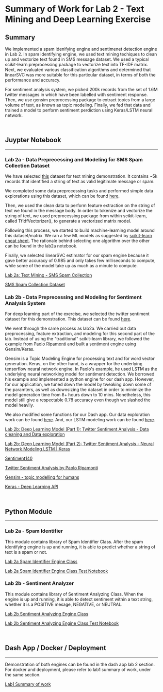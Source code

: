 # Summary of Work for Lab 2 - Text Mining and Deep Learning Exercise

## Summary

We implemented a spam idenifying engine and sentimenet detection engine in Lab 2. In spam identifying engine, we used text mining techiques to clean up and vectorize text found in SMS message dataset. We used a typical scikit-learn preprocessing package to vectorize text into TF-IDF matrix. Next, we evaluated various classification algorithms and determined that linearSVC was more suitable for this particular dataset, in terms of both the performance and accuracy.

For sentiment analysis system, we picked 200k records from the set of 1.6M twitter messages in which have been labelled with sentiment response. Then, we use gensim preprocessing package to extract topics from a large volume of text, as known as topic modeling. Finally, we fed that data and trained a model to perform sentiment perdiction using Keras/LSTM neural network.

<br />

## Juypter Notebook

---

### Lab 2a - Data Preprecessing and Modeling for SMS Spam Collection Dataset

We have selected [this](https://www.kaggle.com/uciml/notebook) dataset for text mining demonstration. It contains ~5k records that identified a string of text as valid legitimate message or spam.

We completed some data preprocessing tasks and performed simple data explorations using this dataset, which can be found [here](lab2/spam_identifier.ipynb).

Then, we used the clean data to perform feature extraction on the string of text we found in the message body. In order to tokenize and vectorize the string of text, we  used preprocessing package from within scikit-learn, called TfidfVectorizer(), to generate a vectorized matrix model.

Following this process, we started to build machine-learning model around this dataset/matrix. We ran a few ML models as suggested by [scikit-learn cheat sheet](https://scikit-learn.org/stable/tutorial/machine_learning_map/index.html). The rationale behind selecting one algorithm over the other can be found in the lab2a notebook.

Finally, we selected linearSVC estimator for our spam engine because it gave better accuracy of 0.985 and only takes few milliseconds to compute, while some of the model take up as much as a minute to compute.

[Lab 2a: Text Mining - SMS Spam Collection](lab2/spam_identifier.ipynb)

[SMS Spam Collection Dataset](https://www.kaggle.com/uciml/notebook)

### Lab 2b - Data Preprecessing and Modeling for Sentiment Analysis System

For deep learning part of the exercise, we selected the twitter sentiment dataset for this demonstration. This dataset can be found [here](http://help.sentiment140.com/for-students/).

We went through the same process as lab2a. We carried out data preprocessing, feature extraction, and modeling for this second part of the lab. Instead of using the "traditional" scikit-learn library, we followed the example from [Paolo Ripamonti](https://www.kaggle.com/paoloripamonti) and built a sentiment engine using Gensim/Keras.

Gensim is a Topic Modeling Engine for processing text and for word vector generation. Keras, on the other hand, is a wrapper for the underlying tensorflow neural network engine. In Paolo's example, he used LSTM as the underlying neural networking model for sentiment detection. We borrowed his example and implemented a python engine for our dash app. However, for our application, we tuned down the model by tweaking down some of the paramters, as well as downsizing the dataset in order to minimize the model generation time from 8+ hours down to 10 mins. Nonetheless, this model still give a respectable 0.78 accuracy even though we slashed the model heavily.

We also modified some functions for our Dash app. Our data exploration work can be found [here](lab2/twitter_sentiment_data_explore.ipynb). And, our LSTM modeling work can be found [here](lab2/twitter_sentiment_lstm.ipynb).

[Lab 2b: Deep Learning Model (Part 1): Twitter Sentiment Analysis - Data cleaning and Data exploration](lab2/twitter_sentiment_data_explore.ipynb)

[Lab 2b: Deep Learning Model (Part 2): Twitter Sentiment Analysis - Neural Network Modeling LSTM | Keras](lab2/twitter_sentiment_lstm.ipynb)

[Sentiment140](http://help.sentiment140.com/home)

[Twitter Sentiment Analysis by Paolo Ripamonti](https://www.kaggle.com/paoloripamonti/twitter-sentiment-analysis)

[Gensim - topic modelling for humans](https://radimrehurek.com/gensim/)

[Keras - Deep Learning API](https://keras.io/)

<br />

## Python Module

---

### Lab 2a - Spam Identifier

This module contains library of Spam Identifier Class. After the spam identifying engine is up and running, it is able to predict whether a string of text is a spam or not.

[Lab 2a Spam Identifier Engine Class](lab2/spammer.py)

[Lab 2a Spam Identifier Engine Class Test Notebook](lab2/spammer_class_test.ipynb)

### Lab 2b - Sentiment Analyzer

This module contains library of Sentiment Analyzing Class. When the engine is up and running, it is able to detect sentiment within a text string, whether it is a POSITIVE mesage, NEGATIVE, or NEUTRAL.

[Lab 2b Sentiment Analyzing Engine Class](lab2/sentiment.py)

[Lab 2b Sentiment Analyzing Engine Class Test Notebook](lab2/sentiment_class_test.ipynb)

<br />

## Dash App / Docker / Deployment

---

Demonstration of both engines can be found in the dash app lab 2 section. For docker and deployment, please refer to lab1 summary of work, under the same section.

[Lab1 Summary of work](lab1/summary_of_work_lab1.md)